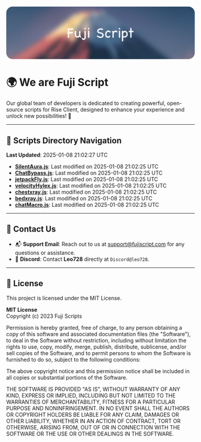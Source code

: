 ![Banner](.github/b.webp)

# 🌍 **We are Fuji Script**

Our global team of developers is dedicated to creating powerful, open-source scripts for Rise Client, designed to enhance your experience and unlock new possibilities! 🌟

---
<!-- SCRIPTS_NAVIGATION_START -->
## 📂 **Scripts Directory Navigation**

**Last Updated**: 2025-01-08 21:02:27 UTC

- **[SilentAura.js](scripts/SilentAura.js)**: Last modified on 2025-01-08 21:02:25 UTC
- **[ChatBypass.js](scripts/ChatBypass.js)**: Last modified on 2025-01-08 21:02:25 UTC
- **[jetpackFly.js](scripts/jetpackFly.js)**: Last modified on 2025-01-08 21:02:25 UTC
- **[velocityHylex.js](scripts/velocityHylex.js)**: Last modified on 2025-01-08 21:02:25 UTC
- **[chestxray.js](scripts/chestxray.js)**: Last modified on 2025-01-08 21:02:25 UTC
- **[bedxray.js](scripts/bedxray.js)**: Last modified on 2025-01-08 21:02:25 UTC
- **[chatMacro.js](scripts/chatMacro.js)**: Last modified on 2025-01-08 21:02:25 UTC

<!-- SCRIPTS_NAVIGATION_END -->

---

## 💬 **Contact Us**  
- 📬 **Support Email**: Reach out to us at [support@fujiscript.com](mailto:support@fujiscript.com) for any questions or assistance.  
- 💬 **Discord**: Contact **Leo728** directly at `Discord@leo728`.

---

## 📜 **License**

This project is licensed under the MIT License.  

**MIT License**  
Copyright (c) 2023 Fuji Scripts  

Permission is hereby granted, free of charge, to any person obtaining a copy of this software and associated documentation files (the "Software"), to deal in the Software without restriction, including without limitation the rights to use, copy, modify, merge, publish, distribute, sublicense, and/or sell copies of the Software, and to permit persons to whom the Software is furnished to do so, subject to the following conditions:  

The above copyright notice and this permission notice shall be included in all copies or substantial portions of the Software.  

THE SOFTWARE IS PROVIDED "AS IS", WITHOUT WARRANTY OF ANY KIND, EXPRESS OR IMPLIED, INCLUDING BUT NOT LIMITED TO THE WARRANTIES OF MERCHANTABILITY, FITNESS FOR A PARTICULAR PURPOSE AND NONINFRINGEMENT. IN NO EVENT SHALL THE AUTHORS OR COPYRIGHT HOLDERS BE LIABLE FOR ANY CLAIM, DAMAGES OR OTHER LIABILITY, WHETHER IN AN ACTION OF CONTRACT, TORT OR OTHERWISE, ARISING FROM, OUT OF OR IN CONNECTION WITH THE SOFTWARE OR THE USE OR OTHER DEALINGS IN THE SOFTWARE.  

